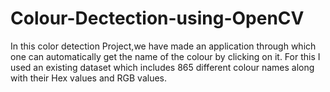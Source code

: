 # Colour-Dectection-using-OpenCV

In this color detection Project,we have made an application through which one can automatically get the name of the colour by clicking on it.
For this I used an existing dataset which includes 865 different colour names along with their Hex values and RGB values. 

